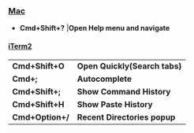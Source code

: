 ### [Mac](/2018/06/mac-tips-and-tricks.html)
- **Cmd+Shift+?** |**Open Help menu and navigate**

#### [iTerm2](/2018/06/working-effectively-with-iterm.html)
|||
|-|-|
**Cmd+Shift+O** |**Open Quickly(Search tabs)**
**Cmd+;** |**Autocomplete**
**Cmd+Shift+;** |**Show Command History**
**Cmd+Shift+H** |**Show Paste History**
**Cmd+Option+/** |**Recent Directories popup**


